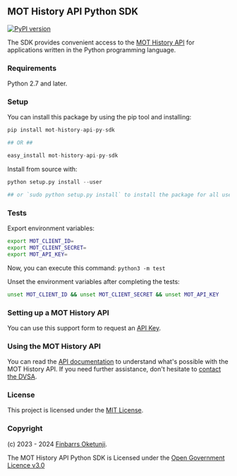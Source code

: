 ## MOT History API Python SDK

[![PyPI version](https://badge.fury.io/py/mot-history-api-py-sdk.svg)](https://badge.fury.io/py/mot-history-api-py-sdk)

The SDK provides convenient access to the [MOT History API](https://documentation.history.mot.api.gov.uk/) for applications written in the Python programming language.

### Requirements

Python 2.7 and later.

### Setup

You can install this package by using the pip tool and installing:

```python
pip install mot-history-api-py-sdk

## OR ##

easy_install mot-history-api-py-sdk
```

Install from source with:

```python
python setup.py install --user

## or `sudo python setup.py install` to install the package for all users
```

### Tests

Export environment variables:

```sh
export MOT_CLIENT_ID=
export MOT_CLIENT_SECRET=
export MOT_API_KEY=
```

Now, you can execute this command: `python3 -m test`

Unset the environment variables after completing the tests:

```sh
unset MOT_CLIENT_ID && unset MOT_CLIENT_SECRET && unset MOT_API_KEY
```

### Setting up a MOT History API

You can use this support form to request an [API Key](https://documentation.history.mot.api.gov.uk/mot-history-api/register).


### Using the MOT History API

You can read the [API documentation](https://documentation.history.mot.api.gov.uk/) to understand what's possible with the MOT History API. If you need further assistance, don't hesitate to [contact the DVSA](https://documentation.history.mot.api.gov.uk/mot-history-api/support).


### License

This project is licensed under the [MIT License](./LICENSE).


### Copyright

(c) 2023 - 2024 [Finbarrs Oketunji](https://finbarrs.eu).

The MOT History API Python SDK is Licensed under the [Open Government Licence v3.0](
https://www.nationalarchives.gov.uk/doc/open-government-licence/version/3/)
